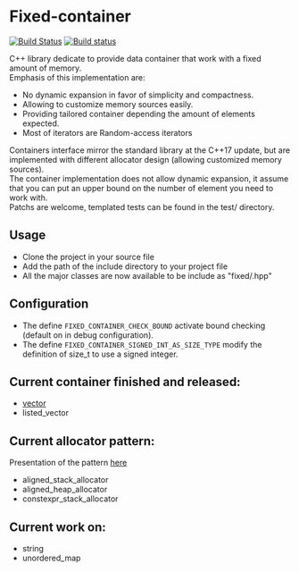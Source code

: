 # Fixed-container
[![Build Status](https://travis-ci.org/Surrog/fixed-container.svg?branch=master)](https://travis-ci.org/Surrog/fixed-container)
[![Build status](https://ci.appveyor.com/api/projects/status/mieyx1cj33ckdgi0?svg=true)](https://ci.appveyor.com/project/Surrog/fixed-container)

C++ library dedicate to provide data container that work with a fixed amount of memory.  
Emphasis of this implementation are:
- No dynamic expansion in favor of simplicity and compactness.
- Allowing to customize memory sources easily.
- Providing tailored container depending the amount of elements expected.
- Most of iterators are Random-access iterators   

Containers interface mirror the standard library at the C++17 update, but are implemented with different allocator design (allowing customized memory sources).  
The container implementation does not allow dynamic expansion, it assume that you can put an upper bound on the number of element you need to work with.   
Patchs are welcome, templated tests can be found in the test/ directory.

## Usage
- Clone the project in your source file
- Add the path of the include directory to your project file
- All the major classes are now available to be include as "fixed/<class name>.hpp"

## Configuration
- The define `FIXED_CONTAINER_CHECK_BOUND` activate bound checking (default on in debug configuration).
- The define `FIXED_CONTAINER_SIGNED_INT_AS_SIZE_TYPE` modify the definition of size_t to use a signed integer.

## Current container finished and released:
- [vector](https://github.com/Surrog/fixed-container/blob/master/docs/vector.md)
- listed_vector

## Current allocator pattern:
Presentation of the pattern [here](https://github.com/Surrog/fixed-container/blob/master/docs/allocation_pattern.md)
- aligned_stack_allocator
- aligned_heap_allocator
- constexpr_stack_allocator

## Current work on:
- string
- unordered_map
